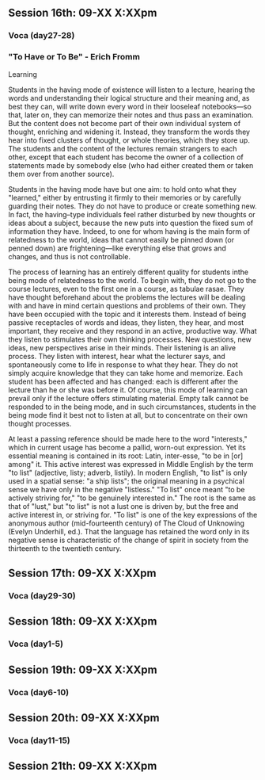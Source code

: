 ## Session 16th: 09-XX X:XXpm

### Voca (day27-28)

### "To Have or To Be" - Erich Fromm

Learning

Students in the having mode of existence will listen to a lecture, hearing the words and understanding their logical structure and their meaning
and, as best they can, will write down every word in their looseleaf notebooks—so that, later on, they can memorize their notes and thus pass
an examination. But the content does not become part of their own individual system of thought, enriching and widening it. Instead, they
transform the words they hear into fixed clusters of thought, or whole theories, which they store up. The students and the content of the lectures
remain strangers to each other, except that each student has become the owner of a collection of statements made by somebody else (who had
either created them or taken them over from another source). 

Students in the having mode have but one aim: to hold onto what they "learned," either by entrusting it firmly to their memories or by carefully
guarding their notes. They do not have to produce or create something new. In fact, the having–type individuals feel rather disturbed by new
thoughts or ideas about a subject, because the new puts into question the fixed sum of information they have. Indeed, to one for whom having is the
main form of relatedness to the world, ideas that cannot easily be pinned down (or penned down) are frightening—like everything else that grows
and changes, and thus is not controllable. 

The process of learning has an entirely different quality for students inthe being mode of relatedness to the world. To begin with, they do not go to the course lectures, even to the first one in a course, as tabulae rasae. They have thought beforehand about the problems the lectures will be dealing with and have in mind certain questions and problems of their own. They have been occupied with the topic and it interests them. Instead of being passive receptacles of words and ideas, they listen, they hear, and most important, they receive and they respond in an active, productive way. What they listen to stimulates their own thinking processes. New questions, new ideas, new perspectives arise in their minds. Their listening is an alive process. They listen with interest, hear what the lecturer says, and spontaneously come to life in response to what they hear. They do not simply acquire knowledge that they can take home and memorize. Each student has been affected and has changed: each is different after the lecture than he or she was before it. Of course, this mode of learning can prevail only if the lecture offers stimulating material. Empty talk cannot be responded to in the being mode, and in such circumstances, students in the being mode find it best not to listen at all, but to concentrate on their own thought processes.

At least a passing reference should be made here to the word "interests," which in current usage has become a pallid, worn-out expression. Yet its
essential meaning is contained in its root: Latin, inter-esse, "to be in [or]
among" it. This active interest was expressed in Middle English by the term "to list" (adjective, listy; adverb, listily). In modern English, "to list" is only used in a spatial sense: "a ship lists"; the original meaning in a psychical sense we have only in the negative "listless." "To list" once meant "to be actively striving for," "to be genuinely interested in." The root is the same as that of "lust," but "to list" is not a lust one is driven by, but the free and active interest in, or striving for. "To list" is one of the key expressions of the anonymous author (mid-fourteenth century) of The Cloud of Unknowing (Evelyn Underhill, ed.). That the language has retained the word only in its negative sense is characteristic of the change of spirit in society from the thirteenth to the twentieth century.

## Session 17th: 09-XX X:XXpm

### Voca (day29-30)

## Session 18th: 09-XX X:XXpm

### Voca (day1-5)

## Session 19th: 09-XX X:XXpm

### Voca (day6-10)

## Session 20th: 09-XX X:XXpm

### Voca (day11-15)

## Session 21th: 09-XX X:XXpm

